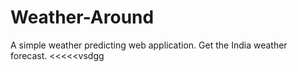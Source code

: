 # Weather-Around
A simple weather predicting web application.
Get the India weather forecast. 
<<<<<vsdgg